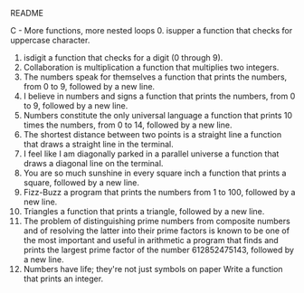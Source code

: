 README


C - More functions, more nested loops
0. isupper
a function that checks for uppercase character.
1. isdigit
a function that checks for a digit (0 through 9).
2. Collaboration is multiplication
a function that multiplies two integers.
3. The numbers speak for themselves
a function that prints the numbers, from 0 to 9, followed by a new line.
4. I believe in numbers and signs
a function that prints the numbers, from 0 to 9, followed by a new line.
5. Numbers constitute the only universal language
a function that prints 10 times the numbers, from 0 to 14, followed by a new line.
6. The shortest distance between two points is a straight line
a function that draws a straight line in the terminal.
7. I feel like I am diagonally parked in a parallel universe
a function that draws a diagonal line on the terminal.
8. You are so much sunshine in every square inch
a function that prints a square, followed by a new line.
9. Fizz-Buzz
a program that prints the numbers from 1 to 100, followed by a new line. 
10. Triangles
a function that prints a triangle, followed by a new line.
11. The problem of distinguishing prime numbers from composite numbers and of resolving the latter into their prime factors is known to be one of the most important and useful in arithmetic
a program that finds and prints the largest prime factor of the number 612852475143, followed by a new line.
12. Numbers have life; they're not just symbols on paper
Write a function that prints an integer.

